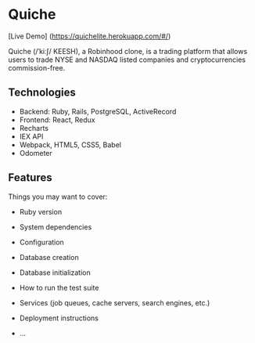 # Quiche

[Live Demo] (https://quichelite.herokuapp.com/#/)

Quiche (/ˈkiːʃ/ KEESH), a Robinhood clone, is a trading platform that allows users to trade NYSE and NASDAQ listed companies and cryptocurrencies commission-free.

## Technologies

* Backend: Ruby, Rails, PostgreSQL, ActiveRecord
* Frontend: React, Redux
* Recharts
* IEX API
* Webpack, HTML5, CSS5, Babel
* Odometer

## Features




Things you may want to cover:

* Ruby version

* System dependencies

* Configuration

* Database creation

* Database initialization

* How to run the test suite

* Services (job queues, cache servers, search engines, etc.)

* Deployment instructions

* ...
